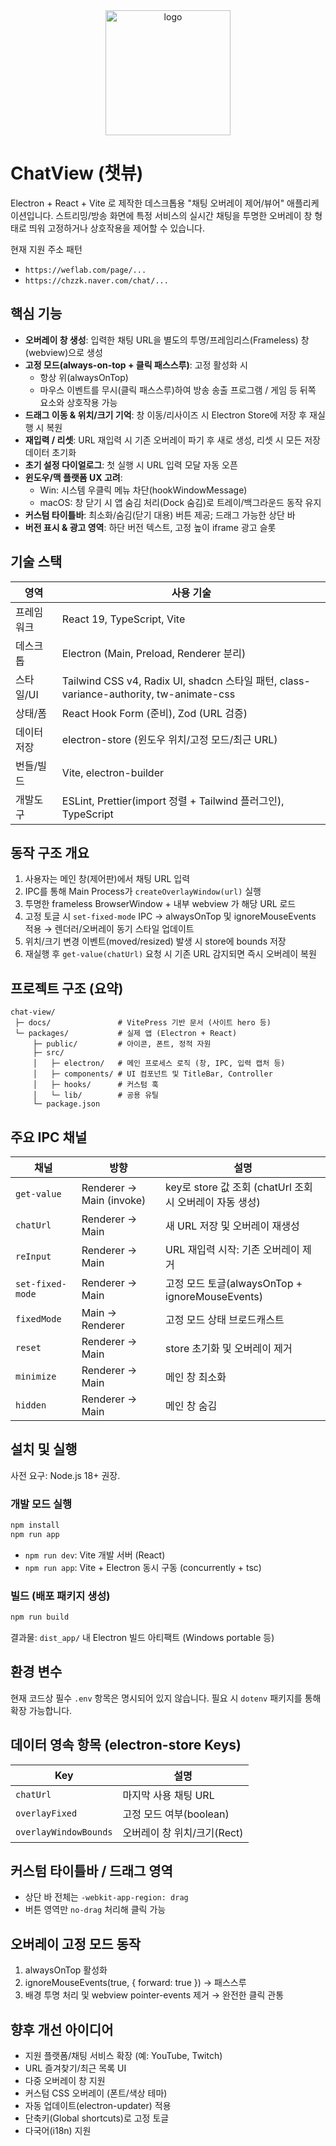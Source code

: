 <div align="center">

<a href="https://chat-view.andongmin.com">
<img src="https://chat-view.andongmin.com/logo.svg" alt="logo" height="200" />
</a>

</div>

# ChatView (챗뷰)

Electron + React + Vite 로 제작한 데스크톱용 "채팅 오버레이 제어/뷰어" 애플리케이션입니다. 
스트리밍/방송 화면에 특정 서비스의 실시간 채팅을 투명한 오버레이 창 형태로 띄워 고정하거나 상호작용을 제어할 수 있습니다.

현재 지원 주소 패턴
- `https://weflab.com/page/...`
- `https://chzzk.naver.com/chat/...`

## 핵심 기능
- **오버레이 창 생성**: 입력한 채팅 URL을 별도의 투명/프레임리스(Frameless) 창(webview)으로 생성
- **고정 모드(always-on-top + 클릭 패스스루)**: 고정 활성화 시
  - 항상 위(alwaysOnTop)
  - 마우스 이벤트를 무시(클릭 패스스루)하여 방송 송출 프로그램 / 게임 등 뒤쪽 요소와 상호작용 가능
- **드래그 이동 & 위치/크기 기억**: 창 이동/리사이즈 시 Electron Store에 저장 후 재실행 시 복원
- **재입력 / 리셋**: URL 재입력 시 기존 오버레이 파기 후 새로 생성, 리셋 시 모든 저장 데이터 초기화
- **초기 설정 다이얼로그**: 첫 실행 시 URL 입력 모달 자동 오픈
- **윈도우/맥 플랫폼 UX 고려**: 
  - Win: 시스템 우클릭 메뉴 차단(hookWindowMessage)
  - macOS: 창 닫기 시 앱 숨김 처리(Dock 숨김)로 트레이/백그라운드 동작 유지
- **커스텀 타이틀바**: 최소화/숨김(닫기 대용) 버튼 제공; 드래그 가능한 상단 바
- **버전 표시 & 광고 영역**: 하단 버전 텍스트, 고정 높이 iframe 광고 슬롯

## 기술 스택
| 영역 | 사용 기술 |
|------|-----------|
| 프레임워크 | React 19, TypeScript, Vite |
| 데스크톱 | Electron (Main, Preload, Renderer 분리) |
| 스타일/UI | Tailwind CSS v4, Radix UI, shadcn 스타일 패턴, class-variance-authority, tw-animate-css |
| 상태/폼 | React Hook Form (준비), Zod (URL 검증) |
| 데이터 저장 | electron-store (윈도우 위치/고정 모드/최근 URL) |
| 번들/빌드 | Vite, electron-builder |
| 개발도구 | ESLint, Prettier(import 정렬 + Tailwind 플러그인), TypeScript |

## 동작 구조 개요
1. 사용자는 메인 창(제어판)에서 채팅 URL 입력
2. IPC를 통해 Main Process가 `createOverlayWindow(url)` 실행
3. 투명한 frameless BrowserWindow + 내부 webview 가 해당 URL 로드
4. 고정 토글 시 `set-fixed-mode` IPC → alwaysOnTop 및 ignoreMouseEvents 적용 → 렌더러/오버레이 동기 스타일 업데이트
5. 위치/크기 변경 이벤트(moved/resized) 발생 시 store에 bounds 저장
6. 재실행 후 `get-value(chatUrl)` 요청 시 기존 URL 감지되면 즉시 오버레이 복원

## 프로젝트 구조 (요약)
```
chat-view/
 ├─ docs/               # VitePress 기반 문서 (사이트 hero 등)
 └─ packages/           # 실제 앱 (Electron + React)
     ├─ public/         # 아이콘, 폰트, 정적 자원
     ├─ src/
     │   ├─ electron/   # 메인 프로세스 로직 (창, IPC, 입력 캡처 등)
     │   ├─ components/ # UI 컴포넌트 및 TitleBar, Controller
     │   ├─ hooks/      # 커스텀 훅
     │   └─ lib/        # 공용 유틸
     └─ package.json
```

## 주요 IPC 채널
| 채널 | 방향 | 설명 |
|------|------|------|
| `get-value` | Renderer → Main (invoke) | key로 store 값 조회 (chatUrl 조회 시 오버레이 자동 생성) |
| `chatUrl` | Renderer → Main | 새 URL 저장 및 오버레이 재생성 |
| `reInput` | Renderer → Main | URL 재입력 시작: 기존 오버레이 제거 |
| `set-fixed-mode` | Renderer → Main | 고정 모드 토글(alwaysOnTop + ignoreMouseEvents) |
| `fixedMode` | Main → Renderer | 고정 모드 상태 브로드캐스트 |
| `reset` | Renderer → Main | store 초기화 및 오버레이 제거 |
| `minimize` | Renderer → Main | 메인 창 최소화 |
| `hidden` | Renderer → Main | 메인 창 숨김 |

## 설치 및 실행
사전 요구: Node.js 18+ 권장.

### 개발 모드 실행
```bash
npm install
npm run app
```
- `npm run dev`: Vite 개발 서버 (React)
- `npm run app`: Vite + Electron 동시 구동 (concurrently + tsc)

### 빌드 (배포 패키지 생성)
```bash
npm run build
```
결과물: `dist_app/` 내 Electron 빌드 아티팩트 (Windows portable 등)

## 환경 변수
현재 코드상 필수 `.env` 항목은 명시되어 있지 않습니다. 필요 시 `dotenv` 패키지를 통해 확장 가능합니다.

## 데이터 영속 항목 (electron-store Keys)
| Key | 설명 |
|-----|------|
| `chatUrl` | 마지막 사용 채팅 URL |
| `overlayFixed` | 고정 모드 여부(boolean) |
| `overlayWindowBounds` | 오버레이 창 위치/크기(Rect) |

## 커스텀 타이틀바 / 드래그 영역
- 상단 바 전체는 `-webkit-app-region: drag`
- 버튼 영역만 `no-drag` 처리해 클릭 가능

## 오버레이 고정 모드 동작
1. alwaysOnTop 활성화
2. ignoreMouseEvents(true, { forward: true }) → 패스스루
3. 배경 투명 처리 및 webview pointer-events 제거 → 완전한 클릭 관통

## 향후 개선 아이디어
- 지원 플랫폼/채팅 서비스 확장 (예: YouTube, Twitch)
- URL 즐겨찾기/최근 목록 UI
- 다중 오버레이 창 지원
- 커스텀 CSS 오버레이 (폰트/색상 테마)
- 자동 업데이트(electron-updater) 적용
- 단축키(Global shortcuts)로 고정 토글
- 다국어(i18n) 지원
